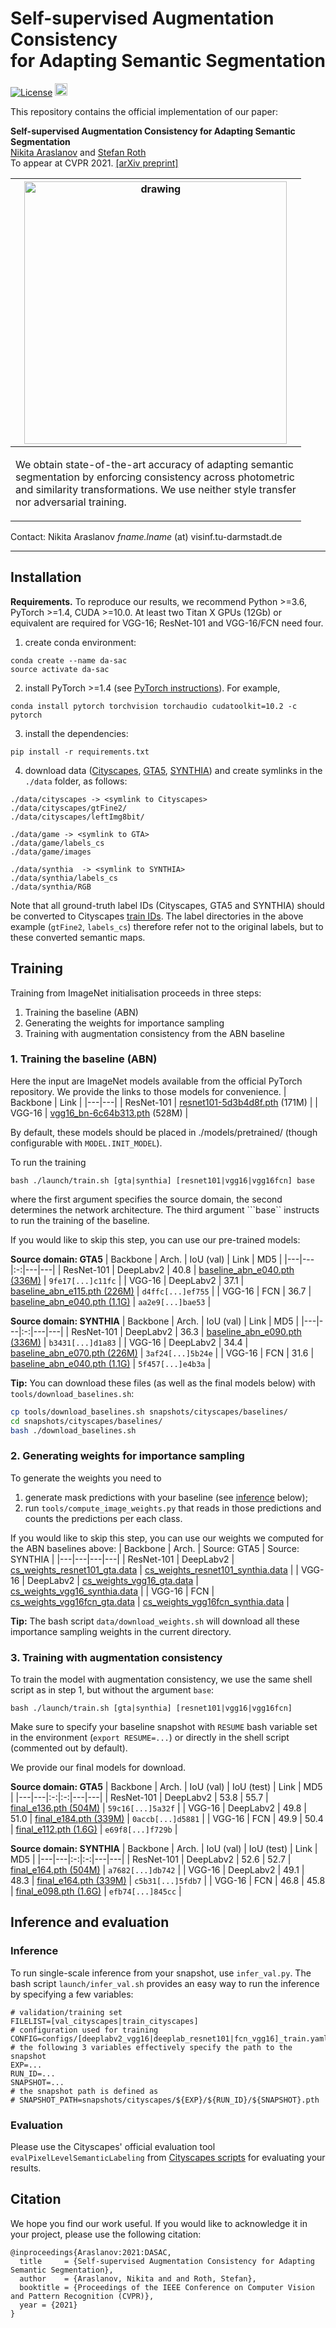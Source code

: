 # Self-supervised Augmentation Consistency <br/> for Adapting Semantic Segmentation
[![License](https://img.shields.io/badge/License-Apache%202.0-blue.svg)](https://opensource.org/licenses/Apache-2.0)
<img alt="PyTorch" height="20" src="https://img.shields.io/badge/PyTorch-%23EE4C2C.svg?&style=for-the-badge&logo=PyTorch&logoColor=white" />

This repository contains the official implementation of our paper:

**Self-supervised Augmentation Consistency for Adapting Semantic Segmentation**<br>
[Nikita Araslanov](https://arnike.github.io) and [Stefan Roth](https://www.visinf.tu-darmstadt.de/visinf/team_members/sroth/sroth.en.jsp)<br>
To appear at CVPR 2021. [[arXiv preprint]](https://arxiv.org/abs/2105.00097)

| <img src="assets/stuttgart.gif" alt="drawing" width="420"/><br> |
|:--:|
| <p align="left">We obtain state-of-the-art accuracy of adapting semantic <br> segmentation by enforcing consistency across photometric <br> and similarity transformations. We use neither style transfer <br> nor adversarial training.</p> |


Contact: Nikita Araslanov *fname.lname* (at) visinf.tu-darmstadt.de


---

## Installation
**Requirements.** To reproduce our results, we recommend Python >=3.6, PyTorch >=1.4, CUDA >=10.0. At least two Titan X GPUs (12Gb) or equivalent are required for VGG-16; ResNet-101 and VGG-16/FCN need four.

1. create conda environment:
```
conda create --name da-sac
source activate da-sac
```

2. install PyTorch >=1.4 (see [PyTorch instructions](https://pytorch.org/get-started/locally/)). For example,

```
conda install pytorch torchvision torchaudio cudatoolkit=10.2 -c pytorch
```

3. install the dependencies:
```
pip install -r requirements.txt
```

4. download data ([Cityscapes](https://www.cityscapes-dataset.com/downloads/), [GTA5](https://download.visinf.tu-darmstadt.de/data/from_games/), [SYNTHIA](https://synthia-dataset.net/downloads/)) and create symlinks in the ```./data``` folder, as follows:

```
./data/cityscapes -> <symlink to Cityscapes>
./data/cityscapes/gtFine2/
./data/cityscapes/leftImg8bit/

./data/game -> <symlink to GTA>
./data/game/labels_cs
./data/game/images

./data/synthia  -> <symlink to SYNTHIA>
./data/synthia/labels_cs
./data/synthia/RGB
```
Note that all ground-truth label IDs (Cityscapes, GTA5 and SYNTHIA) should be converted to Cityscapes [train IDs](assets/train_IDs.md).
The label directories in the above example (```gtFine2```, ```labels_cs```) therefore refer not to the original labels, but to these converted semantic maps.

## Training
Training from ImageNet initialisation proceeds in three steps:
1. Training the baseline (ABN)
2. Generating the weights for importance sampling
3. Training with augmentation consistency from the ABN baseline

### 1. Training the baseline (ABN)
Here the input are ImageNet models available from the official PyTorch repository. We provide the links to those models for convenience.
| Backbone | Link |
|---|---|
| ResNet-101 | [resnet101-5d3b4d8f.pth](https://download.pytorch.org/models/resnet101-5d3b4d8f.pth) (171M) |
| VGG-16 | [vgg16_bn-6c64b313.pth](https://download.pytorch.org/models/vgg16_bn-6c64b313.pth) (528M) |

By default, these models should be placed in ./models/pretrained/ (though configurable with ```MODEL.INIT_MODEL```).

To run the training
```
bash ./launch/train.sh [gta|synthia] [resnet101|vgg16|vgg16fcn] base
```
where the first argument specifies the source domain, the second determines the network architecture.
The third argument ```base`` instructs to run the training of the baseline.

If you would like to skip this step, you can use our pre-trained models:

**Source domain: GTA5**
| Backbone | Arch. | IoU (val) | Link | MD5 |
|---|---|:-:|---|---|
| ResNet-101 | DeepLabv2 | 40.8 | [baseline_abn_e040.pth (336M)](https://download.visinf.informatik.tu-darmstadt.de/data/2021-cvpr-araslanov-da-sac/snapshots/baselines/resnet101_gta/baseline_abn_e040.pth) | `9fe17[...]c11fc` |
| VGG-16 | DeepLabv2 | 37.1 | [baseline_abn_e115.pth (226M)](https://download.visinf.informatik.tu-darmstadt.de/data/2021-cvpr-araslanov-da-sac/snapshots/baselines/vgg16_gta/baseline_abn_e115.pth) | `d4ffc[...]ef755` |
| VGG-16 | FCN | 36.7 | [baseline_abn_e040.pth (1.1G)](https://download.visinf.informatik.tu-darmstadt.de/data/2021-cvpr-araslanov-da-sac/snapshots/baselines/vgg16fcn_gta/baseline_abn_e040.pth) | `aa2e9[...]bae53` |


**Source domain: SYNTHIA**
| Backbone | Arch. | IoU (val) | Link | MD5 |
|---|---|:-:|---|---|
| ResNet-101 | DeepLabv2 | 36.3 | [baseline_abn_e090.pth (336M)](https://download.visinf.informatik.tu-darmstadt.de/data/2021-cvpr-araslanov-da-sac/snapshots/baselines/resnet101_synthia/baseline_abn_e090.pth) | `b3431[...]d1a83` |
| VGG-16 | DeepLabv2 | 34.4 | [baseline_abn_e070.pth (226M)](https://download.visinf.informatik.tu-darmstadt.de/data/2021-cvpr-araslanov-da-sac/snapshots/baselines/vgg16_synthia/baseline_abn_e070.pth) | `3af24[...]5b24e` |
| VGG-16 | FCN | 31.6 | [baseline_abn_e040.pth (1.1G)](https://download.visinf.informatik.tu-darmstadt.de/data/2021-cvpr-araslanov-da-sac/snapshots/baselines/vgg16fcn_synthia/baseline_abn_e040.pth) | `5f457[...]e4b3a` |

**Tip:** You can download these files (as well as the final models below) with ```tools/download_baselines.sh```:
```bash
cp tools/download_baselines.sh snapshots/cityscapes/baselines/
cd snapshots/cityscapes/baselines/
bash ./download_baselines.sh
```

### 2. Generating weights for importance sampling 
To generate the weights you need to
1. generate mask predictions with your baseline (see [inference](#inference) below);
2. run ```tools/compute_image_weights.py``` that reads in those predictions and counts the predictions per each class.

If you would like to skip this step, you can use our weights we computed for the ABN baselines above:
| Backbone | Arch. | Source: GTA5 | Source: SYNTHIA |
|---|---|---|---|
| ResNet-101 | DeepLabv2 | [cs_weights_resnet101_gta.data](https://download.visinf.informatik.tu-darmstadt.de/data/2021-cvpr-araslanov-da-sac/cs_weights/cs_weights_resnet101_gta.data) | [cs_weights_resnet101_synthia.data](https://download.visinf.informatik.tu-darmstadt.de/data/2021-cvpr-araslanov-da-sac/cs_weights/cs_weights_resnet101_synthia.data) |
| VGG-16 | DeepLabv2 | [cs_weights_vgg16_gta.data](https://download.visinf.informatik.tu-darmstadt.de/data/2021-cvpr-araslanov-da-sac/cs_weights/cs_weights_vgg16_gta.data) | [cs_weights_vgg16_synthia.data](https://download.visinf.informatik.tu-darmstadt.de/data/2021-cvpr-araslanov-da-sac/cs_weights/cs_weights_vgg16_synthia.data) |
| VGG-16 | FCN | [cs_weights_vgg16fcn_gta.data](https://download.visinf.informatik.tu-darmstadt.de/data/2021-cvpr-araslanov-da-sac/cs_weights/cs_weights_vgg16fcn_gta.data) | [cs_weights_vgg16fcn_synthia.data](https://download.visinf.informatik.tu-darmstadt.de/data/2021-cvpr-araslanov-da-sac/cs_weights/cs_weights_vgg16fcn_synthia.data) |

**Tip:** The bash script ```data/download_weights.sh``` will download all these importance sampling weights in the current directory.

### 3. Training with augmentation consistency
To train the model with augmentation consistency, we use the same shell script as in step 1, but without the argument ```base```:
```
bash ./launch/train.sh [gta|synthia] [resnet101|vgg16|vgg16fcn]
```
Make sure to specify your baseline snapshot with ```RESUME``` bash variable set in the environment (```export RESUME=...```) or directly in the shell script (commented out by default).

We provide our final models for download.

**Source domain: GTA5**
| Backbone | Arch. | IoU (val) |  IoU (test) | Link | MD5 |
|---|---|:-:|:-:|---|---|
| ResNet-101 | DeepLabv2 | 53.8 | 55.7 | [final_e136.pth (504M)](https://download.visinf.informatik.tu-darmstadt.de/data/2021-cvpr-araslanov-da-sac/snapshots/baselines/resnet101_gta/final_e136.pth) | `59c16[...]5a32f` |
| VGG-16 | DeepLabv2 | 49.8 | 51.0 | [final_e184.pth (339M)](https://download.visinf.informatik.tu-darmstadt.de/data/2021-cvpr-araslanov-da-sac/snapshots/baselines/vgg16_gta/final_e184.pth) | `0accb[...]d5881` |
| VGG-16 | FCN | 49.9 | 50.4 | [final_e112.pth (1.6G)](https://download.visinf.informatik.tu-darmstadt.de/data/2021-cvpr-araslanov-da-sac/snapshots/baselines/vgg16fcn_gta/final_e112.pth) | `e69f8[...]f729b` |

**Source domain: SYNTHIA**
| Backbone | Arch. | IoU (val) |  IoU (test) | Link | MD5 |
|---|---|:-:|:-:|---|---|
| ResNet-101 | DeepLabv2 | 52.6 | 52.7 | [final_e164.pth (504M)](https://download.visinf.informatik.tu-darmstadt.de/data/2021-cvpr-araslanov-da-sac/snapshots/baselines/resnet101_synthia/final_e164.pth) | `a7682[...]db742` |
| VGG-16 | DeepLabv2 | 49.1 | 48.3 | [final_e164.pth (339M)](https://download.visinf.informatik.tu-darmstadt.de/data/2021-cvpr-araslanov-da-sac/snapshots/baselines/vgg16_synthia/final_e164.pth) | `c5b31[...]5fdb7` |
| VGG-16 | FCN | 46.8 | 45.8 | [final_e098.pth (1.6G)](https://download.visinf.informatik.tu-darmstadt.de/data/2021-cvpr-araslanov-da-sac/snapshots/baselines/vgg16fcn_synthia/final_e098.pth) | `efb74[...]845cc` |

## Inference and evaluation

### Inference
To run single-scale inference from your snapshot, use ```infer_val.py```.
The bash script ```launch/infer_val.sh``` provides an easy way to run the inference by specifying a few variables:
```
# validation/training set
FILELIST=[val_cityscapes|train_cityscapes] 
# configuration used for training
CONFIG=configs/[deeplabv2_vgg16|deeplab_resnet101|fcn_vgg16]_train.yaml
# the following 3 variables effectively specify the path to the snapshot
EXP=...
RUN_ID=...
SNAPSHOT=...
# the snapshot path is defined as
# SNAPSHOT_PATH=snapshots/cityscapes/${EXP}/${RUN_ID}/${SNAPSHOT}.pth
```

### Evaluation
Please use the Cityscapes' official evaluation tool ```evalPixelLevelSemanticLabeling``` from [Cityscapes scripts](https://github.com/mcordts/cityscapesScripts/tree/master/cityscapesscripts) for evaluating your results.

## Citation
We hope you find our work useful. If you would like to acknowledge it in your project, please use the following citation:
```
@inproceedings{Araslanov:2021:DASAC,
  title     = {Self-supervised Augmentation Consistency for Adapting Semantic Segmentation},
  author    = {Araslanov, Nikita and and Roth, Stefan},
  booktitle = {Proceedings of the IEEE Conference on Computer Vision and Pattern Recognition (CVPR)},
  year = {2021}
}
```
